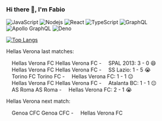 ### Hi there 👋, I'm Fabio 

![JavaScript](https://img.shields.io/badge/-JavaScript-black?style=flat-square&logo=javascript)
![Nodejs](https://img.shields.io/badge/-Nodejs-black?style=flat-square&logo=Node.js)
![React](https://img.shields.io/badge/-React-black?style=flat-square&logo=react)
![TypeScript](https://img.shields.io/badge/-TypeScript-007ACC?style=flat-square&logo=typescript)
![GraphQL](https://img.shields.io/badge/-GraphQL-E10098?style=flat-square&logo=graphql)
![Apollo GraphQL](https://img.shields.io/badge/-Apollo%20GraphQL-311C87?style=flat-square&logo=apollo-graphql)
![Deno](https://img.shields.io/badge/-Deno-black?style=flat-square&logo=deno)


[![Top Langs](https://github-readme-stats.vercel.app/api/top-langs/?username=correttojs&layout=compact)](https://github.com/anuraghazra/github-readme-stats)


Hellas Verona last matches:

<span><img src="http://upload.wikimedia.org/wikipedia/de/a/a2/Hellas_Verona_1903_FC.svg" height="15px" />Hellas Verona FC</span> Hellas Verona FC - <span><img src="https://upload.wikimedia.org/wikipedia/de/e/e7/SPAL_Ferrara.svg" height="15px" />SPAL 2013</span>: 3 - 0 😄 <br/><span><img src="http://upload.wikimedia.org/wikipedia/de/a/a2/Hellas_Verona_1903_FC.svg" height="15px" />Hellas Verona FC</span> Hellas Verona FC - <span><img src="https://upload.wikimedia.org/wikipedia/de/4/47/Lazio_Rom.svg" height="15px" />SS Lazio</span>: 1 - 5 😭 <br/><span><img src="http://upload.wikimedia.org/wikipedia/de/2/2e/Torino_FC_Logo.svg" height="15px" />Torino FC</span> Torino FC - <span><img src="http://upload.wikimedia.org/wikipedia/de/a/a2/Hellas_Verona_1903_FC.svg" height="15px" />Hellas Verona FC</span>: 1 - 1 😐 <br/><span><img src="http://upload.wikimedia.org/wikipedia/de/a/a2/Hellas_Verona_1903_FC.svg" height="15px" />Hellas Verona FC</span> Hellas Verona FC - <span><img src="http://upload.wikimedia.org/wikipedia/de/2/28/Atalanta_BC.svg" height="15px" />Atalanta BC</span>: 1 - 1 😐 <br/><span><img src="https://upload.wikimedia.org/wikipedia/de/0/0e/AS_Roma_Logo_2017.svg" height="15px" />AS Roma</span> AS Roma - <span><img src="http://upload.wikimedia.org/wikipedia/de/a/a2/Hellas_Verona_1903_FC.svg" height="15px" />Hellas Verona FC</span>: 2 - 1 😭 <br/>

Hellas Verona next match:

<span><img src="http://upload.wikimedia.org/wikipedia/de/7/76/Genoa_CFC.svg" height="15px" />Genoa CFC</span> Genoa CFC - <span><img src="http://upload.wikimedia.org/wikipedia/de/a/a2/Hellas_Verona_1903_FC.svg" height="15px" />Hellas Verona FC</span> <br/>